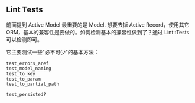 ## Lint Tests

前面提到 Active Model 最重要的是 Model. 想要去掉 Active Record，使用其它 ORM，基本的兼容性是要做的。如何检测基本的兼容性做到了？通过 Lint::Tests 可以检测即可。

它主要测试一些"必不可少"的基本方法：

```
test_errors_aref
test_model_naming
test_to_key
test_to_param
test_to_partial_path

test_persisted?
```
